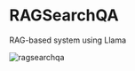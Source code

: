 # RAGSearchQA
RAG-based system using Llama

![ragsearchqa](https://github.com/user-attachments/assets/02fcf1b6-db45-4f55-8f69-bf921f8bf78b)
